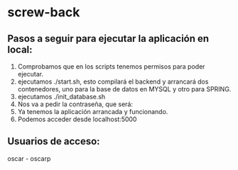 # screw-back
## Pasos a seguir para ejecutar la aplicación en local:
  1. Comprobamos que en los scripts tenemos permisos para poder ejecutar.
  2. ejecutamos ./start.sh, esto compilará el backend y arrancará dos contenedores, uno para la base de datos en MYSQL y otro para SPRING.
  3. ejecutamos ./init_database.sh
  4. Nos va a pedir la contraseña, que será:
  5. Ya tenemos la aplicación arrancada y funcionando.
  6. Podemos acceder desde localhost:5000
  
## Usuarios de acceso:
oscar - oscarp
